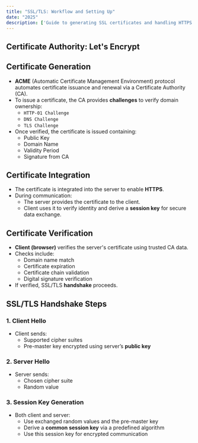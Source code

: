 ```yaml
---
title: "SSL/TLS: Workflow and Setting Up"
date: "2025"
description: ['Guide to generating SSL certificates and handling HTTPS traffic.','Detailed explanation on ssl/tls workflow b/w server and clients.']
---
```


## Certificate Authority: Let's Encrypt

## Certificate Generation

- **ACME** (Automatic Certificate Management Environment) protocol automates certificate issuance and renewal via a Certificate Authority (CA).
- To issue a certificate, the CA provides **challenges** to verify domain ownership:
  - `HTTP-01 Challenge`
  - `DNS Challenge`
  - `TLS Challenge`
- Once verified, the certificate is issued containing:
  - Public Key
  - Domain Name
  - Validity Period
  - Signature from CA

## Certificate Integration

- The certificate is integrated into the server to enable **HTTPS**.
- During communication:
  - The server provides the certificate to the client.
  - Client uses it to verify identity and derive a **session key** for secure data exchange.

## Certificate Verification

- **Client (browser)** verifies the server's certificate using trusted CA data.
- Checks include:
  - Domain name match
  - Certificate expiration
  - Certificate chain validation
  - Digital signature verification
- If verified, SSL/TLS **handshake** proceeds.

## SSL/TLS Handshake Steps

### 1. Client Hello
- Client sends:
  - Supported cipher suites
  - Pre-master key encrypted using server’s **public key**

### 2. Server Hello
- Server sends:
  - Chosen cipher suite
  - Random value

### 3. Session Key Generation
- Both client and server:
  - Use exchanged random values and the pre-master key
  - Derive a **common session key** via a predefined algorithm
  - Use this session key for encrypted communication
